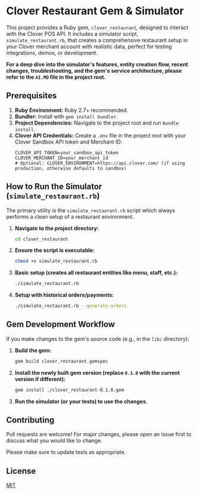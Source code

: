 # Clover Restaurant Gem & Simulator

This project provides a Ruby gem, `clover_restaurant`, designed to interact with the Clover POS API. It includes a simulator script, `simulate_restaurant.rb`, that creates a comprehensive restaurant setup in your Clover merchant account with realistic data, perfect for testing integrations, demos, or development.

**For a deep dive into the simulator's features, entity creation flow, recent changes, troubleshooting, and the gem's service architecture, please refer to the `AI.MD` file in the project root.**

## Prerequisites

1.  **Ruby Environment:** Ruby 2.7+ recommended.
2.  **Bundler:** Install with `gem install bundler`.
3.  **Project Dependencies:** Navigate to the project root and run `bundle install`.
4.  **Clover API Credentials:** Create a `.env` file in the project root with your Clover Sandbox API token and Merchant ID:
    ```env
    CLOVER_API_TOKEN=your_sandbox_api_token
    CLOVER_MERCHANT_ID=your_merchant_id
    # Optional: CLOVER_ENVIRONMENT=https://api.clover.com/ (if using production, otherwise defaults to sandbox)
    ```

## How to Run the Simulator (`simulate_restaurant.rb`)

The primary utility is the `simulate_restaurant.rb` script which always performs a clean setup of a restaurant environment.

1.  **Navigate to the project directory:**
    ```bash
    cd clover_restaurant
    ```
2.  **Ensure the script is executable:**
    ```bash
    chmod +x simulate_restaurant.rb
    ```
3.  **Basic setup (creates all restaurant entities like menu, staff, etc.):**
    ```bash
    ./simulate_restaurant.rb
    ```
4.  **Setup with historical orders/payments:**
    ```bash
    ./simulate_restaurant.rb --generate-orders
    ```

## Gem Development Workflow

If you make changes to the gem's source code (e.g., in the `lib/` directory):

1.  **Build the gem:**
    ```bash
    gem build clover_restaurant.gemspec
    ```
2.  **Install the newly built gem version (replace `0.1.0` with the current version if different):**
    ```bash
    gem install ./clover_restaurant-0.1.0.gem
    ```
3.  **Run the simulator (or your tests) to use the changes.**

## Contributing

Pull requests are welcome! For major changes, please open an issue first to discuss what you would like to change.

Please make sure to update tests as appropriate.

## License

[MIT](https://opensource.org/licenses/MIT)
